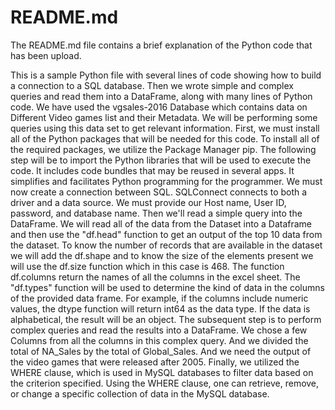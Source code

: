 # README.md
The README.md file contains a brief explanation of the Python code that has been upload.

This is a sample Python file with several lines of code showing how to build a connection to a SQL database. Then we wrote simple and complex queries and read them into a DataFrame, along with many lines of Python code.
We have used the vgsales-2016 Database which contains data on Different Video games list and their Metadata. We will be performing some queries using this data set to get relevant information.
First, we must install all of the Python packages that will be needed for this code. To install all of the required packages, we utilize the Package Manager pip. The following step will be to import the Python libraries that will be used to execute the code. It includes code bundles that may be reused in several apps. It simplifies and facilitates Python programming for the programmer.
We must now create a connection between SQL. SQLConnect connects to both a driver and a data source. We must provide our Host name, User ID, password, and database name. Then we'll read a simple query into the DataFrame. We will read all of the data from the Dataset into a Dataframe and then use the "df.head" function to get an output of the top 10 data from the dataset.
To know the number of records that are available in the dataset we will add the df.shape and to know the size of the elements present we will use the df.size function which in this case is 468. The function df.columns return the names of all the columns in the excel sheet. The "df.types" function will be used to determine the kind of data in the columns of the provided data frame. For example, if the columns include numeric values, the dtype function will return int64 as the data type. If the data is alphabetical, the result will be an object.
The subsequent step is to perform complex queries and read the results into a DataFrame. We chose a few Columns from all the columns in this complex query. And we divided the total of NA_Sales by the total of Global_Sales. And we need the output of the video games that were released after 2005.
Finally, we utilized the WHERE clause, which is used in MySQL databases to filter data based on the criterion specified. Using the WHERE clause, one can retrieve, remove, or change a specific collection of data in the MySQL database.
